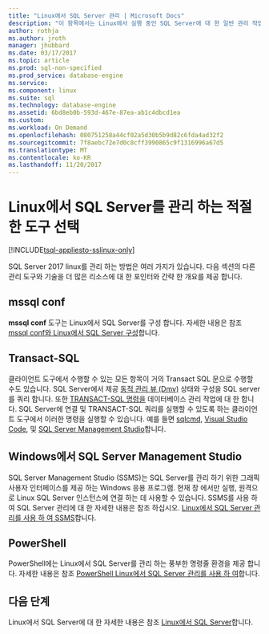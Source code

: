 ```yaml
---
title: "Linux에서 SQL Server 관리 | Microsoft Docs"
description: "이 항목에서는 Linux에서 실행 중인 SQL Server에 대 한 일반 관리 작업 및 도구에 대 한 링크."
author: rothja
ms.author: jroth
manager: jhubbard
ms.date: 03/17/2017
ms.topic: article
ms.prod: sql-non-specified
ms.prod_service: database-engine
ms.service: 
ms.component: linux
ms.suite: sql
ms.technology: database-engine
ms.assetid: 6bd8eb0b-593d-467e-87ea-ab1c4dbcd1ea
ms.custom: 
ms.workload: On Demand
ms.openlocfilehash: 080751258a44cf02a5d30b5b9d82c6fda4ad32f2
ms.sourcegitcommit: 7f8aebc72e7d0c8cff3990865c9f1316996a67d5
ms.translationtype: MT
ms.contentlocale: ko-KR
ms.lasthandoff: 11/20/2017
---
```

# <a name="choose-the-right-tool-to-manage-sql-server-on-linux"></a>Linux에서 SQL Server를 관리 하는 적절 한 도구 선택

[!INCLUDE[tsql-appliesto-sslinux-only](../includes/tsql-appliesto-sslinux-only.md)]

SQL Server 2017 linux를 관리 하는 방법은 여러 가지가 있습니다. 다음 섹션의 다른 관리 도구와 기술을 더 많은 리소스에 대 한 포인터와 간략 한 개요를 제공 합니다.

## <a name="mssql-conf"></a>mssql conf 
**mssql conf** 도구는 Linux에서 SQL Server를 구성 합니다. 자세한 내용은 참조 [mssql conf와 Linux에서 SQL Server 구성](sql-server-linux-configure-mssql-conf.md)합니다.

## <a name="transact-sql"></a>Transact-SQL

클라이언트 도구에서 수행할 수 있는 모든 항목이 거의 Transact SQL 문으로 수행할 수도 있습니다. SQL Server에서 제공 [동적 관리 뷰 (Dmv)](../relational-databases/system-dynamic-management-views/system-dynamic-management-views.md) 상태와 구성을 SQL server를 쿼리 합니다. 또한 [TRANSACT-SQL 명령을](https://msdn.microsoft.com/library/bb510741.aspx) 데이터베이스 관리 작업에 대 한 합니다. SQL Server에 연결 및 TRANSACT-SQL 쿼리를 실행할 수 있도록 하는 클라이언트 도구에서 이러한 명령을 실행할 수 있습니다. 예를 들면 [sqlcmd](sql-server-linux-setup-tools.md), [Visual Studio Code](sql-server-linux-develop-use-vscode.md), 및 [SQL Server Management Studio](sql-server-linux-manage-ssms.md)합니다.

## <a name="sql-server-management-studio-on-windows"></a>Windows에서 SQL Server Management Studio

SQL Server Management Studio (SSMS)는 SQL Server를 관리 하기 위한 그래픽 사용자 인터페이스를 제공 하는 Windows 응용 프로그램. 현재 창 에서만 실행, 원격으로 Linux SQL Server 인스턴스에 연결 하는 데 사용할 수 있습니다. SSMS를 사용 하 여 SQL Server 관리에 대 한 자세한 내용은 참조 하십시오. [Linux에서 SQL Server 관리를 사용 하 여 SSMS](sql-server-linux-manage-ssms.md)합니다.

## <a name="powershell"></a>PowerShell

PowerShell에는 Linux에서 SQL Server를 관리 하는 풍부한 명령줄 환경을 제공 합니다. 자세한 내용은 참조 [PowerShell Linux에서 SQL Server 관리를 사용 하 여](sql-server-linux-manage-powershell.md)합니다.

## <a name="next-steps"></a>다음 단계

Linux에서 SQL Server에 대 한 자세한 내용은 참조 [Linux에서 SQL Server](sql-server-linux-overview.md)합니다.
